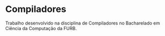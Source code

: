 # Compiladores
Trabalho desenvolvido na disciplina de Compiladores no Bacharelado em Ciência da Computação da FURB.
